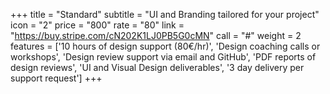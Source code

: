 +++
title = "Standard"
subtitle = "UI and Branding tailored for your project"
icon = "2"
price = "800"
rate = "80"
link = "https://buy.stripe.com/cN202K1LJ0PB5G0cMN"
call = "#"
weight = 2
features = ['10 hours of design support (80€/hr)', 'Design coaching calls or workshops', 'Design review support via email and GitHub', 'PDF reports of design reviews', 'UI and Visual Design deliverables', '3 day delivery per support request']
+++
